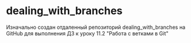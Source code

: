 # dealing_with_branches
Изначально создан отдаленный репозиторий dealing_with_branches на GitHub для выполнения ДЗ к уроку 11.2 "Работа с ветками в Git"
